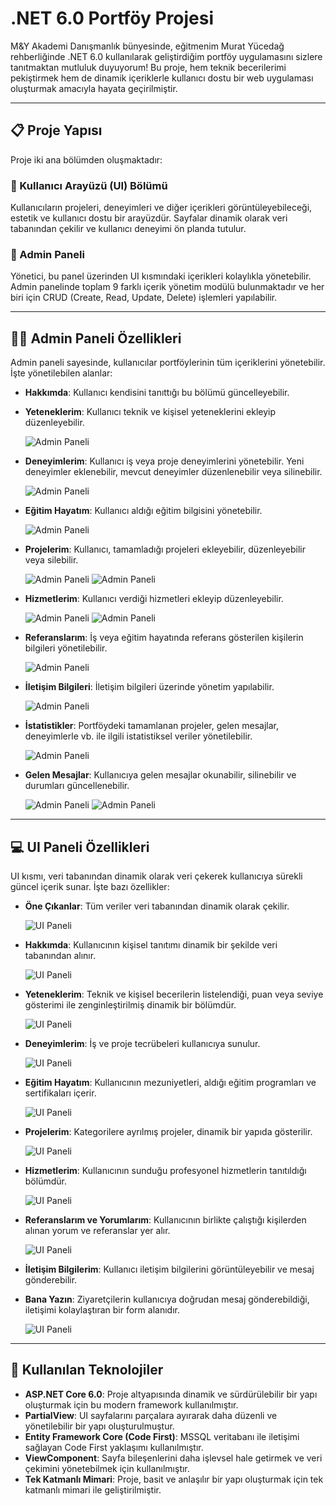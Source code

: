 # .NET 6.0 Portföy Projesi

M&Y Akademi Danışmanlık bünyesinde, eğitmenim Murat Yücedağ rehberliğinde .NET 6.0 kullanılarak geliştirdiğim portföy uygulamasını sizlere tanıtmaktan mutluluk duyuyorum! Bu proje, hem teknik becerilerimi pekiştirmek hem de dinamik içeriklerle kullanıcı dostu bir web uygulaması oluşturmak amacıyla hayata geçirilmiştir.

---

## 📋 Proje Yapısı

Proje iki ana bölümden oluşmaktadır:

### 💊 Kullanıcı Arayüzü (UI) Bölümü
Kullanıcıların projeleri, deneyimleri ve diğer içerikleri görüntüleyebileceği, estetik ve kullanıcı dostu bir arayüzdür. Sayfalar dinamik olarak veri tabanından çekilir ve kullanıcı deneyimi ön planda tutulur.

### 💊 Admin Paneli
Yönetici, bu panel üzerinden UI kısmındaki içerikleri kolaylıkla yönetebilir. Admin panelinde toplam 9 farklı içerik yönetim modülü bulunmaktadır ve her biri için CRUD (Create, Read, Update, Delete) işlemleri yapılabilir.

---

## 🧑‍💻 Admin Paneli Özellikleri

Admin paneli sayesinde, kullanıcılar portföylerinin tüm içeriklerini yönetebilir. İşte yönetilebilen alanlar:

- **Hakkımda**: Kullanıcı kendisini tanıttığı bu bölümü güncelleyebilir.
- **Yeteneklerim**: Kullanıcı teknik ve kişisel yeteneklerini ekleyip düzenleyebilir.
  
  ![Admin Paneli](images/yetenek-listesi.png)
  
- **Deneyimlerim**: Kullanıcı iş veya proje deneyimlerini yönetebilir. Yeni deneyimler eklenebilir, mevcut deneyimler düzenlenebilir veya silinebilir.
  
  ![Admin Paneli](images/admin-deneyim.png)
  
- **Eğitim Hayatım**: Kullanıcı aldığı eğitim bilgisini yönetebilir.
  
   ![Admin Paneli](images/admin-egitim.png)
  
- **Projelerim**: Kullanıcı, tamamladığı projeleri ekleyebilir, düzenleyebilir veya silebilir.
  
   ![Admin Paneli](images/admin-projeler.png)
   ![Admin Paneli](images/admin-proje-update.png)
  
- **Hizmetlerim**: Kullanıcı verdiği hizmetleri ekleyip düzenleyebilir.
  
   ![Admin Paneli](images/admin-hizmetlerim.png)
   ![Admin Paneli](images/admin-yeni-hizmet.png)
  
- **Referanslarım**: İş veya eğitim hayatında referans gösterilen kişilerin bilgileri yönetilebilir.
  
   ![Admin Paneli](images/admin-referans.png)
  
- **İletişim Bilgileri**: İletişim bilgileri üzerinde yönetim yapılabilir.
  
   ![Admin Paneli](images/admin-iletisim.png)
  
- **İstatistikler**: Portföydeki tamamlanan projeler, gelen mesajlar, deneyimlerle vb. ile ilgili istatistiksel veriler yönetilebilir.
  
   ![Admin Paneli](images/admin-istatistik.png)
  
- **Gelen Mesajlar**: Kullanıcıya gelen mesajlar okunabilir, silinebilir ve durumları güncellenebilir.
  
   ![Admin Paneli](images/gelen-mesajlar.png)
   ![Admin Paneli](images/mesaj-detay.png)
  
---

## 💻 UI Paneli Özellikleri

UI kısmı, veri tabanından dinamik olarak veri çekerek kullanıcıya sürekli güncel içerik sunar. İşte bazı özellikler:

- **Öne Çıkanlar**: Tüm veriler veri tabanından dinamik olarak çekilir.
  
   ![UI Paneli](images/main.png)
  
- **Hakkımda**: Kullanıcının kişisel tanıtımı dinamik bir şekilde veri tabanından alınır.
  
   ![UI Paneli](images/hakkimda.png)
  
- **Yeteneklerim**: Teknik ve kişisel becerilerin listelendiği, puan veya seviye gösterimi ile zenginleştirilmiş dinamik bir bölümdür.
  
    ![UI Paneli](images/yeteneklerim.png)
  
- **Deneyimlerim**: İş ve proje tecrübeleri kullanıcıya sunulur.

    ![UI Paneli](images/deneyimlerim.png)

- **Eğitim Hayatım**: Kullanıcının mezuniyetleri, aldığı eğitim programları ve sertifikaları içerir.
  
    ![UI Paneli](images/egitim.png)
  
- **Projelerim**: Kategorilere ayrılmış projeler, dinamik bir yapıda gösterilir.

    ![UI Paneli](images/projelerim.png)
  
- **Hizmetlerim**: Kullanıcının sunduğu profesyonel hizmetlerin tanıtıldığı bölümdür.

    ![UI Paneli](images/hizmetlerim.png)
  
- **Referanslarım ve Yorumlarım**: Kullanıcının birlikte çalıştığı kişilerden alınan yorum ve referanslar yer alır.

    ![UI Paneli](images/referanslarım.png)
  
- **İletişim Bilgilerim**: Kullanıcı iletişim bilgilerini görüntüleyebilir ve mesaj gönderebilir.
  
- **Bana Yazın**: Ziyaretçilerin kullanıcıya doğrudan mesaj gönderebildiği, iletişimi kolaylaştıran bir form alanıdır.

   ![UI Paneli](images/iletişim.png)
---

## 🚀 Kullanılan Teknolojiler

- **ASP.NET Core 6.0**: Proje altyapısında dinamik ve sürdürülebilir bir yapı oluşturmak için bu modern framework kullanılmıştır.
- **PartialView**: UI sayfalarını parçalara ayırarak daha düzenli ve yönetilebilir bir yapı oluşturulmuştur.
- **Entity Framework Core (Code First)**: MSSQL veritabanı ile iletişimi sağlayan Code First yaklaşımı kullanılmıştır.
- **ViewComponent**: Sayfa bileşenlerini daha işlevsel hale getirmek ve veri çekimini yönetebilmek için kullanılmıştır.
- **Tek Katmanlı Mimari**: Proje, basit ve anlaşılır bir yapı oluşturmak için tek katmanlı mimari ile geliştirilmiştir.

